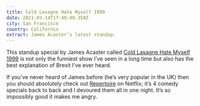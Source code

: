 ```yaml
---
title: Cold Lasagne Hate Myself 1999
date: 2021-03-14T17:49:49.350Z
city: San Francisco
country: California
extract: James Acaster’s latest standup.
---
```

This standup special by James Acaster called [Cold Lasagne Hate Myself 1999](https://vimeo.com/ondemand/coldlasagne) is not only the funniest show I’ve seen in a long time but also has the best explanation of Brexit I’ve ever heard. 

If you’ve never heard of James before (he’s very popular in the UK) then you should absolutely check out [Repertoire](https://www.netflix.com/title/80213803) on Netflix; it’s 4 comedy specials back to back and I devoured them all in one night. It’s so impossibly good it makes me angry. 

